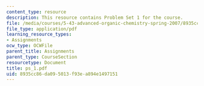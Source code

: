 ```yaml
---
content_type: resource
description: This resource contains Problem Set 1 for the course.
file: /media/courses/5-43-advanced-organic-chemistry-spring-2007/8935cc86da095013f93ea894e1497151_ps_1.pdf
file_type: application/pdf
learning_resource_types:
- Assignments
ocw_type: OCWFile
parent_title: Assignments
parent_type: CourseSection
resourcetype: Document
title: ps_1.pdf
uid: 8935cc86-da09-5013-f93e-a894e1497151
---
```


